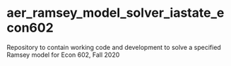 # aer_ramsey_model_solver_iastate_econ602
Repository to contain working code and development to solve a specified Ramsey model for Econ 602, Fall 2020
